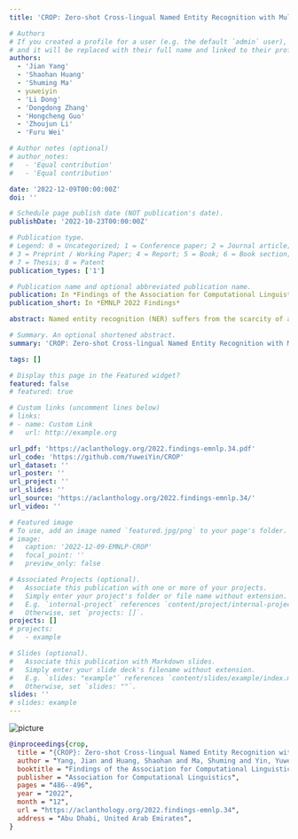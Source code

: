 ```yaml
---
title: 'CROP: Zero-shot Cross-lingual Named Entity Recognition with Multilingual Labeled Sequence Translation'

# Authors
# If you created a profile for a user (e.g. the default `admin` user), write the username (folder name) here
# and it will be replaced with their full name and linked to their profile.
authors:
  - 'Jian Yang'
  - 'Shaohan Huang'
  - 'Shuming Ma'
  - yuweiyin
  - 'Li Dong'
  - 'Dongdong Zhang'
  - 'Hongcheng Guo'
  - 'Zhoujun Li'
  - 'Furu Wei'

# Author notes (optional)
# author_notes:
#   - 'Equal contribution'
#   - 'Equal contribution'

date: '2022-12-09T00:00:00Z'
doi: ''

# Schedule page publish date (NOT publication's date).
publishDate: '2022-10-23T00:00:00Z'

# Publication type.
# Legend: 0 = Uncategorized; 1 = Conference paper; 2 = Journal article;
# 3 = Preprint / Working Paper; 4 = Report; 5 = Book; 6 = Book section;
# 7 = Thesis; 8 = Patent
publication_types: ['1']

# Publication name and optional abbreviated publication name.
publication: In *Findings of the Association for Computational Linguistics EMNLP 2022*
publication_short: In *EMNLP 2022 Findings*

abstract: Named entity recognition (NER) suffers from the scarcity of annotated training data, especially for low-resource languages without labeled data. Cross-lingual NER has been proposed to alleviate this issue by transferring knowledge from high-resource languages to low-resource languages via aligned cross-lingual representations or machine translation results. However, the performance of cross-lingual NER methods is severely affected by the unsatisfactory quality of translation or label projection. To address these problems, we propose a Cross-lingual Entity Projection framework (CROP) to enable zero-shot cross-lingual NER with the help of a multilingual labeled sequence translation model. Specifically, the target sequence is first translated into the source language and then tagged by a source NER model. We further adopt a labeled sequence translation model to project the tagged sequence back to the target language and label the target raw sentence. Ultimately, the whole pipeline is integrated into an end-to-end model by the way of self-training. Experimental results on two benchmarks demonstrate that our method substantially outperforms the previous strong baseline by a large margin of +3 ~ 7 F1 scores and achieves state-of-the-art performance.

# Summary. An optional shortened abstract.
summary: 'CROP: Zero-shot Cross-lingual Named Entity Recognition with Multilingual Labeled Sequence Translation'

tags: []

# Display this page in the Featured widget?
featured: false
# featured: true

# Custom links (uncomment lines below)
# links:
# - name: Custom Link
#   url: http://example.org

url_pdf: 'https://aclanthology.org/2022.findings-emnlp.34.pdf'
url_code: 'https://github.com/YuweiYin/CROP'
url_dataset: ''
url_poster: ''
url_project: ''
url_slides: ''
url_source: 'https://aclanthology.org/2022.findings-emnlp.34/'
url_video: ''

# Featured image
# To use, add an image named `featured.jpg/png` to your page's folder.
# image:
#   caption: '2022-12-09-EMNLP-CROP'
#   focal_point: ''
#   preview_only: false

# Associated Projects (optional).
#   Associate this publication with one or more of your projects.
#   Simply enter your project's folder or file name without extension.
#   E.g. `internal-project` references `content/project/internal-project/index.md`.
#   Otherwise, set `projects: []`.
projects: []
# projects:
#   - example

# Slides (optional).
#   Associate this publication with Markdown slides.
#   Simply enter your slide deck's filename without extension.
#   E.g. `slides: "example"` references `content/slides/example/index.md`.
#   Otherwise, set `slides: ""`.
slides: ''
# slides: example
---
```


<!-- {{% callout note %}} -->
<!-- Click the _Cite_ button above to demo the feature to enable visitors to import publication metadata into their reference management software. -->
<!-- {{% /callout %}} -->

<!-- {{% callout note %}} -->
<!-- Create your slides in Markdown - click the _Slides_ button to check out the example. -->
<!-- {{% /callout %}} -->

<!-- Supplementary notes can be added here, including [code, math, and images](https://wowchemy.com/docs/writing-markdown-latex/). -->

<script src="https://polyfill.io/v3/polyfill.min.js?features=es6"></script>
<script id="MathJax-script" async src="https://cdn.jsdelivr.net/npm/mathjax@3/es5/tex-mml-chtml.js"></script>
<script> 
MathJax = {
  tex: {
    inlineMath: [['$', '$']],
    processEscapes: true
  }
};
</script>

![picture](https://yuweiyin.com/files/img/2022-12-09-EMNLP-CROP.png)

```bibtex
@inproceedings{crop,
  title = "{CROP}: Zero-shot Cross-lingual Named Entity Recognition with Multilingual Labeled Sequence Translation",
  author = "Yang, Jian and Huang, Shaohan and Ma, Shuming and Yin, Yuwei and Dong, Li and Zhang, Dongdong and Guo, Hongcheng and Li, Zhoujun and Wei, Furu",
  booktitle = "Findings of the Association for Computational Linguistics: EMNLP 2022",
  publisher = "Association for Computational Linguistics",
  pages = "486--496",
  year = "2022",
  month = "12",
  url = "https://aclanthology.org/2022.findings-emnlp.34",
  address = "Abu Dhabi, United Arab Emirates",
}
```
